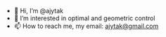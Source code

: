 - 👋 Hi, I’m @ajytak
- 👀 I’m interested in optimal and geometric control
- 📫 How to reach me, my email: ajytak@gmail.com
                   

<!---
ajytak/ajytak is a ✨ special ✨ repository because its `README.md` (this file) appears on your GitHub profile.
You can click the Preview link to take a look at your changes.
--->
